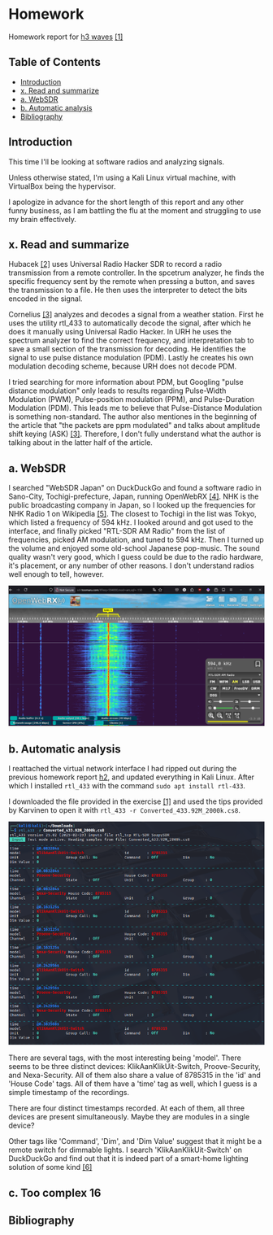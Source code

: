 # Homework

Homework report for [h3 waves](https://terokarvinen.com/verkkoon-tunkeutuminen-ja-tiedustelu/#h3-aaltoja-harjaamassa) [[1]](#bibliography)

## Table of Contents

- [Introduction](#1-introduction)
- [x. Read and summarize](#x-read-and-summarize)
- [a. WebSDR](#a-websdr)
- [b. Automatic analysis](#b-automatic-analysis)
- [Bibliography](#bibliography)

## Introduction

This time I'll be looking at software radios and analyzing signals.

Unless otherwise stated, I'm using a Kali Linux virtual machine, with VirtualBox being the hypervisor.

I apologize in advance for the short length of this report and any other funny business, as I am battling the flu at the moment and struggling to use my brain effectively. 

## x. Read and summarize

Hubacek [[2]](#bibliography) uses Universal Radio Hacker SDR to record a radio transmission from a remote controller. In the spcetrum analyzer, he finds the specific frequency sent by the remote when pressing a button, and saves the transmission to a file. He then uses the interpreter to detect the bits encoded in the signal.

Cornelius [[3]](#bibliography) analyzes and decodes a signal from a weather station. First he uses the utility rtl_433 to automatically decode the signal, after which he does it manually using Universal Radio Hacker. In URH he uses the spectrum analyzer to find the correct frequency, and interpretation tab to save a small section of the transmission for decoding. He identifies the signal to use pulse distance modulation (PDM). Lastly he creates his own modulation decoding scheme, because URH does not decode PDM.

I tried searching for more information about PDM, but Googling "pulse distance modulation" only leads to results regarding Pulse-Width Modulation (PWM), Pulse-position modulation (PPM), and Pulse-Duration Modulation (PDM). This leads me to believe that Pulse-Distance Modulation is something non-standard. The author also mentiones in the beginning of the article that "the packets are ppm modulated" and talks about amplitude shift keying (ASK) [[3]](#bibliography). Therefore, I don't fully understand what the author is talking about in the latter half of the article.

## a. WebSDR

I searched "WebSDR Japan" on DuckDuckGo and found a software radio in Sano-City, Tochigi-prefecture, Japan, running OpenWebRX [[4]](#bibliography). NHK is the public broadcasting company in Japan, so I looked up the frequencies for NHK Radio 1 on Wikipedia [[5]](#bibliography). The closest to Tochigi in the list was Tokyo, which listed a frequency of 594 kHz. I looked around and got used to the interface, and finally picked "RTL-SDR AM Radio" from the list of frequencies, picked AM modulation, and tuned to 594 kHz. Then I turned up the volume and enjoyed some old-school Japanese pop-music. The sound quality wasn't very good, which I guess could be due to the radio hardware, it's placement, or any number of other reasons. I don't understand radios well enough to tell, however.

![01](imgs/h3-01.png)

## b. Automatic analysis

I reattached the virtual network interface I had ripped out during the previous homework report [h2](../h2-favorite-color/h2-favorite-color.md), and updated everything in Kali Linux. After which I installed ``rtl_433`` with the command ``sudo apt install rtl-433``.

I downloaded the file provided in the exercise [[1]](#bibliography) and used the tips provided by Karvinen to open it with ``rtl_433 -r Converted_433.92M_2000k.cs8``.

![02](imgs/h3-02.png)

There are several tags, with the most interesting being 'model'. There seems to be three distinct devices: KlikAanKlikUit-Switch, Proove-Security, and Nexa-Security. All of them also share a value of 8785315 in the 'id' and 'House Code' tags. All of them have a 'time' tag as well, which I guess is a simple timestamp of the recordings.

There are four distinct timestamps recorded. At each of them, all three devices are present simultaneously. Maybe they are modules in a single device?

Other tags like 'Command', 'Dim', and 'Dim Value' suggest that it might be a remote switch for dimmable lights. I search 'KlikAanKlikUit-Switch' on DuckDuckGo and find out that it is indeed part of a smart-home lighting solution of some kind [[6]](#bibliography)

## c. Too complex 16



## Bibliography
